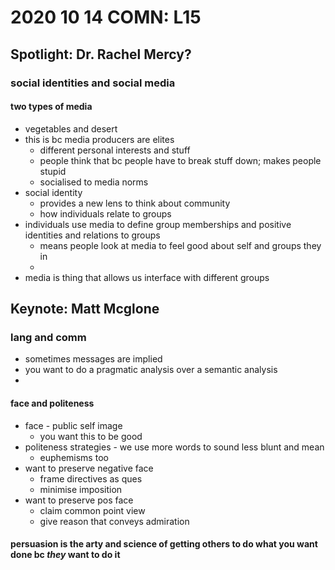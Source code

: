# 2020 10 14 COMN: L15

## Spotlight: Dr. Rachel Mercy?

### social identities and social media

#### two types of media
- vegetables and desert
- this is bc media producers are elites
  - different personal interests and stuff
  - people think that bc people have to break stuff down; makes people stupid
  - socialised to media norms
- social identity 
  - provides a new lens to think about community
  - how individuals relate to groups
- individuals use media to define group memberships and positive identities and relations to groups
  - means people look at media to feel good about self and groups they in
  - 
- media is thing that allows us interface with different groups

## Keynote: Matt Mcglone

### lang and comm

- sometimes messages are implied
- you want to do a pragmatic analysis over a semantic analysis
- 

#### face and politeness

- face - public self image
  - you want this to be good
- politeness strategies - we use more words to sound less blunt and mean
  - euphemisms too
- want to preserve negative face
  - frame directives as ques
  - minimise imposition
- want to preserve pos face
  - claim common point view
  - give reason that conveys admiration

#### persuasion is the arty and science of getting others to do what you want done bc *they* want to do it



